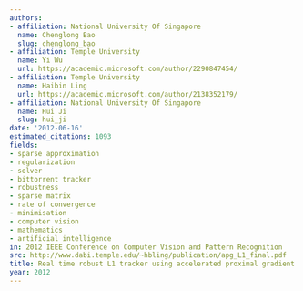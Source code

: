 ```yaml
---
authors:
- affiliation: National University Of Singapore
  name: Chenglong Bao
  slug: chenglong_bao
- affiliation: Temple University
  name: Yi Wu
  url: https://academic.microsoft.com/author/2290847454/
- affiliation: Temple University
  name: Haibin Ling
  url: https://academic.microsoft.com/author/2138352179/
- affiliation: National University Of Singapore
  name: Hui Ji
  slug: hui_ji
date: '2012-06-16'
estimated_citations: 1093
fields:
- sparse approximation
- regularization
- solver
- bittorrent tracker
- robustness
- sparse matrix
- rate of convergence
- minimisation
- computer vision
- mathematics
- artificial intelligence
in: 2012 IEEE Conference on Computer Vision and Pattern Recognition
src: http://www.dabi.temple.edu/~hbling/publication/apg_L1_final.pdf
title: Real time robust L1 tracker using accelerated proximal gradient approach
year: 2012
---
```

